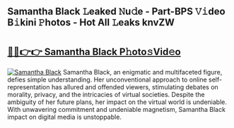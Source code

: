 ## Samantha Black 𝙻eaked 𝙽u𝚍e - Part-BPS 𝚅𝚒deo B𝚒kini 𝙿hotos - Hot All 𝙻eaks knvZW

# <h2><a href="http://ld1emn.urlbe.top/?page=Samantha+Black">🔗🔗👉👉 Samantha Black P𝚑oto𝚜Vid𝚎o</a></h2>

[![Samantha Black](https://i.imgur.com/eBuTRDB.gif)](http://ld1emn.urlbe.top/?page=Samantha+Black)
Samantha Black, an enigmatic and multifaceted figure, defies simple understanding. Her unconventional approach to online self-representation has allured and offended viewers, stimulating debates on morality, privacy, and the intricacies of virtual societies. Despite the ambiguity of her future plans, her impact on the virtual world is undeniable. With unwavering commitment and undeniable magnetism, Samantha Black impact on digital media is unstoppable.
